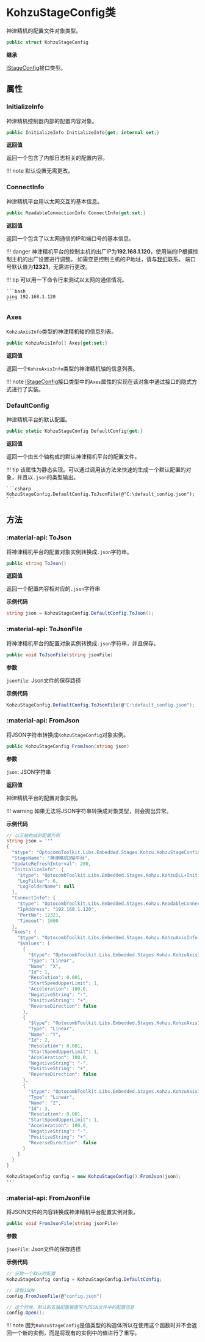 # KohzuStageConfig类

神津精机的配置文件对象类型。

```csharp
public struct KohzuStageConfig
```

**继承**

[IStageConfig](../istage_config/)接口类型。

## 属性

### InitializeInfo

神津精机控制器内部的配置内容对象。

```csharp
public InitializeInfo InitializeInfo{get; internal set;}
```

**返回值**

返回一个包含了内部日志相关的配置内容。

!!! note
    默认设置无需更改。

### ConnectInfo

神津精机平台用以太网交互的基本信息。

```csharp
public ReadableConnectionInfo ConnectInfo{get;set;}
```

**返回值**

返回一个包含了以太网通信的IP和端口号的基本信息。

!!! danger
    神津精机平台的控制主机的出厂IP为**192.168.1.120**，使用端的IP根据控制主机的出厂设置进行调整。
    如需变更控制主机的IP地址，请与[我们](https://optocomb.com/contact-1-0-0-0)联系。
    端口号默认值为**12321**，无需进行更改。

!!! tip
    可以用一下命令行来测试以太网的通信情况。

    ```bash
    ping 192.168.1.120
    ```

### Axes

`KohzuAxisInfo`类型的神津精机轴的信息列表。

```csharp
public KohzuAxisInfo[] Axes{get;set;}
```

**返回值**

返回一个`KohzuAxisInfo`类型的神津精机轴的信息列表。

!!! note
    [IStageConfig](../istage_config/)接口类型中的`Axes`属性的实现在该对象中通过接口的隐式方式进行了实装。

### DefaultConfig

神津精机平台的默认配置。

```csharp
public static KohzuStageConfig DefaultConfig{get;}
```

**返回值**

返回一个由五个轴构成的默认神津精机平台的配置文件。

!!! tip
    该属性为静态实现。可以通过调用该方法来快速的生成一个默认配置的对象，并且以`.json`的类型输出。

    ```csharp
    KohzuStageConfig.DefaultConfig.ToJsonFile(@"C:\default_config.json");
    ```

## 方法

### :material-api: ToJson

将神津精机平台的配置对象实例转换成`.json`字符串。

```csharp
public string ToJson()
```

**返回值**

返回一个配置内容相对应的`.json`字符串

**示例代码**

```csharp
string json = KohzuStageConfig.DefaultConfig.ToJson();
```

### :material-api: ToJsonFile

将神津精机平台的配置对象实例转换成`.json`字符串，并且保存。

```csharp
public void ToJsonFile(string jsonFile)
```

**参数**

`jsonFile`: Json文件的保存路径

**示例代码**

```csharp
KohzuStageConfig.DefaultConfig.ToJsonFile(@"C:\default_config.json");
```

### :material-api: FromJson

将JSON字符串转换成`KohzuStageConfig`对象实例。

```csharp
public KohzuStageConfig FromJson(string json)
```

**参数**

`json`: JSON字符串

**返回值**

神津精机平台的配置对象实例。

!!! warning
    如果无法将JSON字符串转换成对象类型，则会抛出异常。

**示例代码**

```csharp
// 以三轴构成的配置为例
string json = '''
{
  "$type": "OptocombToolkit.Libs.Embedded.Stages.Kohzu.KohzuStageConfig, OptocombToolkit.Libs.Embedded.Stages.Kohzu",
  "StageName": "神津精机3轴平台",
  "UpdateRefreshInterval": 200,
  "InitializeInfo": {
    "$type": "OptocombToolkit.Libs.Embedded.Stages.Kohzu.KohzuDLL+InitializeInfo, OptocombToolkit.Libs.Embedded.Stages.Kohzu",
    "LogFilter": 6,
    "LogFolderName": null
  },
  "ConnectInfo": {
    "$type": "OptocombToolkit.Libs.Embedded.Stages.Kohzu.ReadableConnectInfo, OptocombToolkit.Libs.Embedded.Stages.Kohzu",
    "IpAddress": "192.168.1.120",
    "PortNo": 12321,
    "Timeout": 1000
  },
  "Axes": {
    "$type": "OptocombToolkit.Libs.Embedded.Stages.Kohzu.KohzuAxisInfo[], OptocombToolkit.Libs.Embedded.Stages.Kohzu",
    "$values": [
      {
        "$type": "OptocombToolkit.Libs.Embedded.Stages.Kohzu.KohzuAxisInfo, OptocombToolkit.Libs.Embedded.Stages.Kohzu",
        "Type": "Linear",
        "Name": "X",
        "Id": 1,
        "Resolution": 0.001,
        "StartSpeedUpperLimit": 1,
        "Acceleration": 100.0,
        "NegativeString": "-",
        "PositiveString": "+",
        "ReverseDirection": false
      },
      {
        "$type": "OptocombToolkit.Libs.Embedded.Stages.Kohzu.KohzuAxisInfo, OptocombToolkit.Libs.Embedded.Stages.Kohzu",
        "Type": "Linear",
        "Name": "Y",
        "Id": 2,
        "Resolution": 0.001,
        "StartSpeedUpperLimit": 1,
        "Acceleration": 100.0,
        "NegativeString": "-",
        "PositiveString": "+",
        "ReverseDirection": false
      },
      {
        "$type": "OptocombToolkit.Libs.Embedded.Stages.Kohzu.KohzuAxisInfo, OptocombToolkit.Libs.Embedded.Stages.Kohzu",
        "Type": "Linear",
        "Name": "Z",
        "Id": 3,
        "Resolution": 0.001,
        "StartSpeedUpperLimit": 1,
        "Acceleration": 100.0,
        "NegativeString": "-",
        "PositiveString": "+",
        "ReverseDirection": false
      }
    ]
  }
}

KohzuStageConfig config = new KohzuStageConfig().FromJson(json);
'''
```

### :material-api: FromJsonFile

将JSON文件的内容转换成神津精机平台配置实例对象。

```csharp
public void FromJsonFile(string jsonFile)
```

**参数**

`jsonFile`: Json文件的保存路径

**示例代码**

```csharp
// 获取一个默认的配置
KohzuStageConfig config = KohzuStageConfig.DefaultConfig;

// 读取JSON
config.FromJsonFile(@"config.json")

// 这个时候，默认的五轴配置被重写为JSON文件中的配置信息
config.Open();
```

!!! note
    因为`KohzuStageConfig`是值类型的构造体所以在使用这个函数时并不会返回一个新的实例，而是将现有的实例中的值进行了重写。

